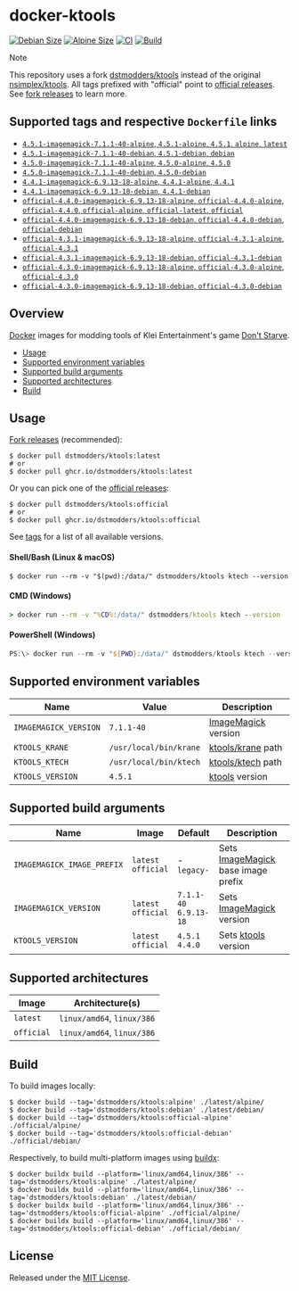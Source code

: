 # docker-ktools

[![Debian Size]](https://hub.docker.com/r/dstmodders/ktools)
[![Alpine Size]](https://hub.docker.com/r/dstmodders/ktools)
[![CI]](https://github.com/dstmodders/docker-ktools/actions/workflows/ci.yml)
[![Build]](https://github.com/dstmodders/docker-ktools/actions/workflows/build.yml)

> [!NOTE]
> This repository uses a fork [dstmodders/ktools] instead of the original
> [nsimplex/ktools]. All tags prefixed with "official" point to
> [official releases]. See [fork releases] to learn more.

## Supported tags and respective `Dockerfile` links

- [`4.5.1-imagemagick-7.1.1-40-alpine`, `4.5.1-alpine`, `4.5.1`, `alpine`, `latest`](https://github.com/dstmodders/docker-ktools/blob/cc176312cd049636cf574a6cca23f99ca4118ce4/latest/alpine/Dockerfile)
- [`4.5.1-imagemagick-7.1.1-40-debian`, `4.5.1-debian`, `debian`](https://github.com/dstmodders/docker-ktools/blob/cc176312cd049636cf574a6cca23f99ca4118ce4/latest/debian/Dockerfile)
- [`4.5.0-imagemagick-7.1.1-40-alpine`, `4.5.0-alpine`, `4.5.0`](https://github.com/dstmodders/docker-ktools/blob/cc176312cd049636cf574a6cca23f99ca4118ce4/latest/alpine/Dockerfile)
- [`4.5.0-imagemagick-7.1.1-40-debian`, `4.5.0-debian`](https://github.com/dstmodders/docker-ktools/blob/cc176312cd049636cf574a6cca23f99ca4118ce4/latest/debian/Dockerfile)
- [`4.4.1-imagemagick-6.9.13-18-alpine`, `4.4.1-alpine`, `4.4.1`](https://github.com/dstmodders/docker-ktools/blob/cc176312cd049636cf574a6cca23f99ca4118ce4/latest/alpine/Dockerfile)
- [`4.4.1-imagemagick-6.9.13-18-debian`, `4.4.1-debian`](https://github.com/dstmodders/docker-ktools/blob/cc176312cd049636cf574a6cca23f99ca4118ce4/latest/debian/Dockerfile)
- [`official-4.4.0-imagemagick-6.9.13-18-alpine`, `official-4.4.0-alpine`, `official-4.4.0`, `official-alpine`, `official-latest`, `official`](https://github.com/dstmodders/docker-ktools/blob/cc176312cd049636cf574a6cca23f99ca4118ce4/official/alpine/Dockerfile)
- [`official-4.4.0-imagemagick-6.9.13-18-debian`, `official-4.4.0-debian`, `official-debian`](https://github.com/dstmodders/docker-ktools/blob/cc176312cd049636cf574a6cca23f99ca4118ce4/official/debian/Dockerfile)
- [`official-4.3.1-imagemagick-6.9.13-18-alpine`, `official-4.3.1-alpine`, `official-4.3.1`](https://github.com/dstmodders/docker-ktools/blob/cc176312cd049636cf574a6cca23f99ca4118ce4/official/alpine/Dockerfile)
- [`official-4.3.1-imagemagick-6.9.13-18-debian`, `official-4.3.1-debian`](https://github.com/dstmodders/docker-ktools/blob/cc176312cd049636cf574a6cca23f99ca4118ce4/official/debian/Dockerfile)
- [`official-4.3.0-imagemagick-6.9.13-18-alpine`, `official-4.3.0-alpine`, `official-4.3.0`](https://github.com/dstmodders/docker-ktools/blob/cc176312cd049636cf574a6cca23f99ca4118ce4/official/alpine/Dockerfile)
- [`official-4.3.0-imagemagick-6.9.13-18-debian`, `official-4.3.0-debian`](https://github.com/dstmodders/docker-ktools/blob/cc176312cd049636cf574a6cca23f99ca4118ce4/official/debian/Dockerfile)

## Overview

[Docker] images for modding tools of Klei Entertainment's game [Don't Starve].

- [Usage](#usage)
- [Supported environment variables](#supported-environment-variables)
- [Supported build arguments](#supported-build-arguments)
- [Supported architectures](#supported-architectures)
- [Build](#build)

## Usage

[Fork releases] (recommended):

```shell
$ docker pull dstmodders/ktools:latest
# or
$ docker pull ghcr.io/dstmodders/ktools:latest
```

Or you can pick one of the [official releases]:

```shell
$ docker pull dstmodders/ktools:official
# or
$ docker pull ghcr.io/dstmodders/ktools:official
```

See [tags] for a list of all available versions.

#### Shell/Bash (Linux & macOS)

```shell
$ docker run --rm -v "$(pwd):/data/" dstmodders/ktools ktech --version
```

#### CMD (Windows)

```cmd
> docker run --rm -v "%CD%:/data/" dstmodders/ktools ktech --version
```

#### PowerShell (Windows)

```powershell
PS:\> docker run --rm -v "${PWD}:/data/" dstmodders/ktools ktech --version
```

## Supported environment variables

| Name                  | Value                  | Description           |
| --------------------- | ---------------------- | --------------------- |
| `IMAGEMAGICK_VERSION` | `7.1.1-40`             | [ImageMagick] version |
| `KTOOLS_KRANE`        | `/usr/local/bin/krane` | [ktools/krane] path   |
| `KTOOLS_KTECH`        | `/usr/local/bin/ktech` | [ktools/ktech] path   |
| `KTOOLS_VERSION`      | `4.5.1`                | [ktools] version      |

## Supported build arguments

| Name                       | Image                    | Default                     | Description                          |
| -------------------------- | ------------------------ | --------------------------- | ------------------------------------ |
| `IMAGEMAGICK_IMAGE_PREFIX` | `latest`<br />`official` | -<br />`legacy-`            | Sets [ImageMagick] base image prefix |
| `IMAGEMAGICK_VERSION`      | `latest`<br />`official` | `7.1.1-40`<br />`6.9.13-18` | Sets [ImageMagick] version           |
| `KTOOLS_VERSION`           | `latest`<br />`official` | `4.5.1`<br />`4.4.0`        | Sets [ktools] version                |

## Supported architectures

| Image      | Architecture(s)            |
| ---------- | -------------------------- |
| `latest`   | `linux/amd64`, `linux/386` |
| `official` | `linux/amd64`, `linux/386` |

## Build

To build images locally:

```shell
$ docker build --tag='dstmodders/ktools:alpine' ./latest/alpine/
$ docker build --tag='dstmodders/ktools:debian' ./latest/debian/
$ docker build --tag='dstmodders/ktools:official-alpine' ./official/alpine/
$ docker build --tag='dstmodders/ktools:official-debian' ./official/debian/
```

Respectively, to build multi-platform images using [buildx]:

```shell
$ docker buildx build --platform='linux/amd64,linux/386' --tag='dstmodders/ktools:alpine' ./latest/alpine/
$ docker buildx build --platform='linux/amd64,linux/386' --tag='dstmodders/ktools:debian' ./latest/debian/
$ docker buildx build --platform='linux/amd64,linux/386' --tag='dstmodders/ktools:official-alpine' ./official/alpine/
$ docker buildx build --platform='linux/amd64,linux/386' --tag='dstmodders/ktools:official-debian' ./official/debian/
```

## License

Released under the [MIT License](https://opensource.org/licenses/MIT).

[alpine size]: https://img.shields.io/docker/image-size/dstmodders/ktools/alpine?label=alpine%20size&logo=docker
[build]: https://img.shields.io/github/actions/workflow/status/dstmodders/docker-ktools/build.yml?branch=main&label=build&logo=github
[buildx]: https://github.com/docker/buildx
[ci]: https://img.shields.io/github/actions/workflow/status/dstmodders/docker-ktools/ci.yml?branch=main&label=ci&logo=github
[debian size]: https://img.shields.io/docker/image-size/dstmodders/ktools/debian?label=debian%20size&logo=docker
[docker]: https://www.docker.com/
[don't starve]: https://www.klei.com/games/dont-starve
[dstmodders/ktools]: https://github.com/dstmodders/ktools
[fork releases]: https://github.com/dstmodders/ktools/releases
[imagemagick]: https://imagemagick.org/index.php
[ktools/krane]: https://github.com/dstmodders/ktools?tab=readme-ov-file#krane
[ktools/ktech]: https://github.com/dstmodders/ktools?tab=readme-ov-file#ktech
[ktools]: https://github.com/dstmodders/ktools
[nsimplex/ktools]: https://github.com/nsimplex/ktools
[official releases]: https://github.com/nsimplex/ktools/releases
[tags]: https://hub.docker.com/r/dstmodders/ktools/tags

